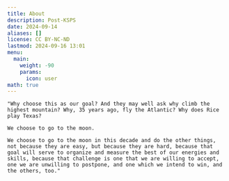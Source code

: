```yaml
---
title: About
description: Post-KSPS
date: 2024-09-14
aliases: []
license: CC BY-NC-ND
lastmod: 2024-09-16 13:01
menu:
  main:
    weight: -90
    params:
      icon: user
math: true
---
```


`"Why choose this as our goal? And they may well ask why climb the highest mountain? Why, 35 years ago, fly the Atlantic? Why does Rice play Texas?`

`We choose to go to the moon.`

`We choose to go to the moon in this decade and do the other things, not because they are easy, but because they are hard, because that goal will serve to organize and measure the best of our energies and skills, because that challenge is one that we are willing to accept, one we are unwilling to postpone, and one which we intend to win, and the others, too."`
